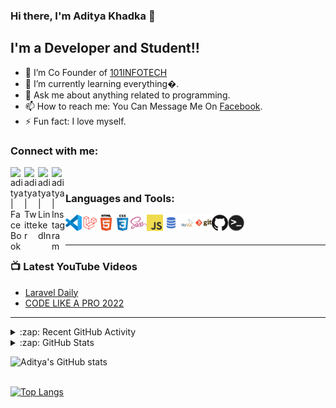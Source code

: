 ### Hi there, I'm Aditya Khadka 👋 


## I'm a Developer and Student!!


- 🔭 I’m Co Founder of  [101INFOTECH][101infotech]
- 🌱 I’m currently learning everything�.
- 💬 Ask me about anything related to programming.
- 📫 How to reach me: You Can Message  Me On [Facebook].
- ⚡ Fun fact: I love myself.

### Connect with me:

[<img align="left" alt="aditya | FaceBook" width="22px" src="https://cdn.jsdelivr.net/npm/simple-icons@v3/icons/facebook.svg" />][Facebook]
[<img align="left" alt="aditya | Twitter" width="22px" src="https://cdn.jsdelivr.net/npm/simple-icons@v3/icons/twitter.svg" />][twitter]
[<img align="left" alt="aditya | LinkedIn" width="22px" src="https://cdn.jsdelivr.net/npm/simple-icons@v3/icons/linkedin.svg" />][linkedin]
[<img align="left" alt="aditya | Instagram" width="22px" src="https://cdn.jsdelivr.net/npm/simple-icons@v3/icons/instagram.svg" />][instagram]

<br />


[101infotech]:https://101infotech.com.np/
[Facebook]: https://www.facebook.com/aditya.khadka.180/
[twitter]:https://twitter.com/77aditya7
[linkedin]:https://www.linkedin.com/in/aditya-khadka-1234bb180/
[instagram]:https://www.instagram.com/aditya_khdka/


### Languages and Tools:

<img align="left" alt="Visual Studio Code" width="26px" src="https://raw.githubusercontent.com/github/explore/80688e429a7d4ef2fca1e82350fe8e3517d3494d/topics/visual-studio-code/visual-studio-code.png" />
<img align="left" alt="laravel" width="26px" src="https://raw.githubusercontent.com/github/explore/80688e429a7d4ef2fca1e82350fe8e3517d3494d/topics/laravel/laravel.png" />
<img align="left" alt="HTML5" width="26px" src="https://raw.githubusercontent.com/github/explore/80688e429a7d4ef2fca1e82350fe8e3517d3494d/topics/html/html.png" />
<img align="left" alt="CSS3" width="26px" src="https://raw.githubusercontent.com/github/explore/80688e429a7d4ef2fca1e82350fe8e3517d3494d/topics/css/css.png" />
<img align="left" alt="Sass" width="26px" src="https://raw.githubusercontent.com/github/explore/80688e429a7d4ef2fca1e82350fe8e3517d3494d/topics/sass/sass.png" />
<img align="left" alt="JavaScript" width="26px" src="https://raw.githubusercontent.com/github/explore/80688e429a7d4ef2fca1e82350fe8e3517d3494d/topics/javascript/javascript.png" />
<img align="left" alt="SQL" width="26px" src="https://raw.githubusercontent.com/github/explore/80688e429a7d4ef2fca1e82350fe8e3517d3494d/topics/sql/sql.png" />
<img align="left" alt="MySQL" width="26px" src="https://raw.githubusercontent.com/github/explore/80688e429a7d4ef2fca1e82350fe8e3517d3494d/topics/mysql/mysql.png" />
<img align="left" alt="Git" width="26px" src="https://raw.githubusercontent.com/github/explore/80688e429a7d4ef2fca1e82350fe8e3517d3494d/topics/git/git.png" />
<img align="left" alt="GitHub" width="26px" src="https://raw.githubusercontent.com/github/explore/78df643247d429f6cc873026c0622819ad797942/topics/github/github.png" />
<img align="left" alt="Terminal" width="26px" src="https://raw.githubusercontent.com/github/explore/80688e429a7d4ef2fca1e82350fe8e3517d3494d/topics/terminal/terminal.png" />

<br />
<br />

---


### 📺 Latest YouTube Videos

<!-- YOUTUBE:START -->
- [Laravel Daily](https://www.youtube.com/channel/UCTuplgOBi6tJIlesIboymGA)
- [ CODE LIKE A PRO 2022](https://www.youtube.com/watch?v=ZigTkUispLw&list=PLdXLsjL7A9k0fZJjRni_DcocZp6hWZ6GB&ab_channel=LaravelDaily)
<!-- YOUTUBE:END -->

---
<details>
  <summary>:zap: Recent GitHub Activity</summary>
  
<!--START_SECTION:activity-->


</details>

<details>
  <summary>:zap: GitHub Stats</summary>

  <img align="left" alt="codeSTACKr's GitHub Stats" src="https://github-readme-stats.codestackr.vercel.app/api?username=7aditya7&show_icons=true&hide_border=true" />

</details>

![Aditya's GitHub stats](https://github-readme-stats.vercel.app/api?username=7aditya7&count_private=true&show_icons=true&theme=radical)
<br />
<br />

[![Top Langs](https://github-readme-stats.vercel.app/api/top-langs/?username=7aditya7&theme=radical&private=true)](https://github.com/7aditya7/github-readme-stats)
<br />
